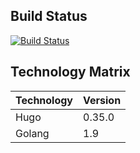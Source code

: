 ## Build Status

[![Build Status](https://travis-ci.org/anshulpatel25/anshulpatel25.github.io.svg?branch=gh-pages-nix)](https://travis-ci.org/anshulpatel25/anshulpatel25.github.io)


## Technology Matrix

| Technology | Version |
|------------|---------|
| Hugo       | 0.35.0    |
| Golang     | 1.9     |
